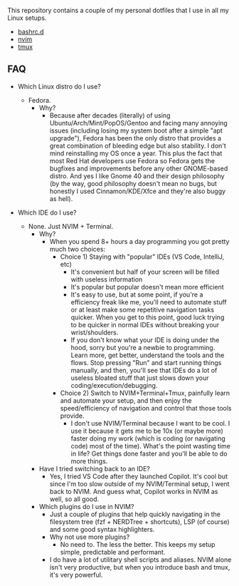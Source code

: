 This repository contains a couple of my personal dotfiles that I use in all my Linux setups.

- [bashrc.d](./bashrc.d)
- [nvim](./nvim)
- [tmux](./tmux)

## FAQ

- Which Linux distro do I use?
  - Fedora.
    - Why?
      - Because after decades (literally) of using Ubuntu/Arch/Mint/PopOS/Gentoo and facing many annoying issues (including losing my system boot after a simple "apt upgrade"), Fedora has been the only distro that provides a great combination of bleeding edge but also stability. I don't mind reinstalling my OS once a year. This plus the fact that most Red Hat developers use Fedora so Fedora gets the bugfixes and improvements before any other GNOME-based distro. And yes I like Gnome 40 and their design philosophy (by the way, good philosophy doesn't mean no bugs, but honestly I used Cinnamon/KDE/Xfce and they're also buggy as hell).

- Which IDE do I use?
  - None. Just NVIM + Terminal.
    - Why?
      - When you spend 8+ hours a day programming you got pretty much two choices:
        - Choice 1) Staying with "popular" IDEs (VS Code, IntelliJ, etc)
          - It's convenient but half of your screen will be filled with useless information
          - It's popular but popular doesn't mean more efficient
          - It's easy to use, but at some point, if you're a efficiency freak like me, you'll need to automate stuff or at least make some repetitive navigation tasks quicker. When you get to this point, good luck trying to be quicker in normal IDEs without breaking your wrist/shoulders.
          - If you don't know what your IDE is doing under the hood, sorry but you're a newbie to programming. Learn more, get better, understand the tools and the flows. Stop pressing "Run" and start running things manually, and then, you'll see that IDEs do a lot of useless bloated stuff that just slows down your coding/execution/debugging.
        - Choice 2) Switch to NVIM+Terminal+Tmux, painfully learn and automate your setup, and then enjoy the speed/efficiency of navigation and control that those tools provide.
          - I don't use NVIM/Terminal because I want to be cool. I use it because it gets me to be 10x (or maybe more) faster doing my work (which is coding (or navigating code) most of the time). What's the point wasting time in life? Get things done faster and you'll be able to do more things.
    - Have I tried switching back to an IDE?
      - Yes, I tried VS Code after they launched Copilot. It's cool but since I'm too slow outside of my NVIM/Terminal setup, I went back to NVIM. And guess what, Copilot works in NVIM as well, so all good.
    - Which plugins do I use in NVIM?
      - Just a couple of plugins that help quickly navigating in the filesystem tree (fzf + NERDTree + shortcuts), LSP (of course) and some good syntax highlighters.
      - Why not use more plugins?
        - No need to. The less the better. This keeps my setup simple, predictable and performant.
      - I do have a lot of utilitary shell scripts and aliases. NVIM alone isn't very productive, but when you introduce bash and tmux, it's very powerful.
